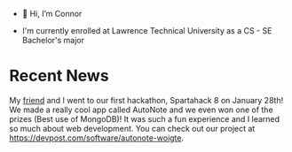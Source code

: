 - 👋 Hi, I’m Connor

- I'm currently enrolled at Lawrence Technical University as a CS - SE Bachelor's major

# Recent News
My [friend](https://github.com/Blacepos) and I went to our first hackathon, Spartahack 8 on January 28th! We made a really cool app called AutoNote and we even won one of the prizes (Best use of MongoDB)! It was such a fun experience and I learned so much about web development. You can check out our project at https://devpost.com/software/autonote-woigte.
